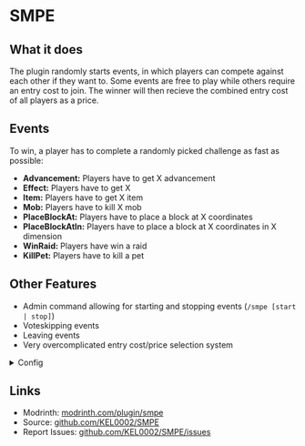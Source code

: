 # SMPE
## What it does
The plugin randomly starts events, in which players can compete against each other if they want to. Some events are free to play while others require an entry cost to join. The winner will then recieve the combined entry cost of all players as a price.

## Events
To win, a player has to complete a randomly picked challenge as fast as possible:
- **Advancement:** Players have to get X advancement
- **Effect:** Players have to get X
- **Item:** Players have to get X item
- **Mob:** Players have to kill X mob
- **PlaceBlockAt:** Players have to place a block at X coordinates
- **PlaceBlockAtIn:** Players have to place a block at X coordinates in X dimension
- **WinRaid:** Players have win a raid
- **KillPet:** Players have to kill a pet

## Other Features
- Admin command allowing for starting and stopping events (`/smpe [start | stop]`)
- Voteskipping events
- Leaving events
- Very overcomplicated entry cost/price selection system

<details>
<summary>Config</summary>

```YAML
# The time it takes between the first join-message and the start of an event
start_time: 120

# The amount of players an event requires to start
min_players: 2

# The chance of an event randomly starting every second is 1 in VALUE
# 0 will disable random events
start_chance: 1800

# The percent of the online players that have to be in the event for skipping the time
time_skip_percent: 100


# The percent of players that are required for skipping an event
voteSkip_percent: 80

# The time to the start the time is skipped to when all players have joined the event
skip_time: 5

Events:
  Advancement:
    probability: 100 # The events are added to a list VALUE amount of times, and then drawn randomly from this list; set to 0 to disable the event
    skill: 80 # Skill Ranking out of 100; Higher ranking will lead to higher entry costs
  Effect:
    probability: 100
    skill: 70
  Item:
    probability: 250
    skill: 80
  Mob:
    probability: 120
    skill: 90
  PlaceBlockAt:
    probability: 50
    skill: 30
  PlaceBlockAtIn:
    probability: 50
    skill: 40
  WinRaid:
    probability: 20
    skill: 80
  KillPet:
    probability: 1
    skill: 50


# Items that can be won
Items:
  #If you want all events to be free, just remove all items from this list
  NETHERITE_INGOT: 400   #ITEM: VALUE
  NETHERITE_SCRAP: 250
  DIAMOND: 70
  IRON_INGOT: 20
  WIND_CHARGE: 29
  GOLD_INGOT: 18
  REDSTONE: 9
  COPPER_INGOT: 5
  LAPIS_LAZULI: 6
  DIRT: 3

```

</details>

## Links
- Modrinth: [modrinth.com/plugin/smpe](https://modrinth.com/plugin/smpe)
- Source: [github.com/KEL0002/SMPE](https://github.com/KEL0002/SMPE)
- Report Issues: [github.com/KEL0002/SMPE/issues](https://github.com/KEL0002/SMPE/issues)

